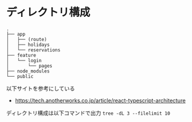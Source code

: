 # ディレクトリ構成
```
.
├── app
│   ├── (route)
│   ├── holidays
│   └── reservations
├── feature
│   └── login
│       └── pages
├── node_modules
└── public
```

以下サイトを参考にしている
- https://tech.anotherworks.co.jp/article/react-typescript-architecture

ディレクトリ構成は以下コマンドで出力
`tree -dL 3 --filelimit 10`